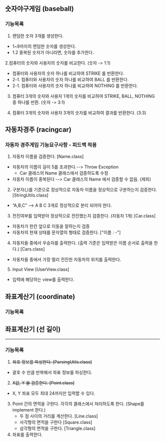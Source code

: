 ## 숫자야구게임 (baseball)

### 기능목록

1. 랜덤한 숫자 3개를 생성한다.   
- 1~9까지의 랜덤한 숫자를 생성한다.
- 1.2 중복된 숫자가 아니라면, 숫자를 추가한다.

2.컴퓨터의 숫자와 사용자의 숫자를 비교한다. (숫자 -> 1:1)
- 컴퓨터와 사용자의 숫자 하나를 비교하여 STRIKE  를 반환한다.
- 2-1. 컴퓨터와 사용자의 숫자 하나를 비교하여 BALL    를 반환한다.
- 2-1. 컴퓨터와 사용자의 숫자 하나를 비교하여 NOTHING 를 반환한다.

3. 컴퓨터 3개의 숫자와 사용자 1개의 숫자를 비교하여 STRIKE, BALL, NOTHING 중 하나를 반환. (숫자 -> 3:1)

4. 컴퓨터 3개의 숫자와 사용자 3개의 숫자를 비교하여 결과를 반환한다. (3:3)

## 자동차경주 (racingcar)

### 자동차 경주게임 기능요구사항 - 피드백 적용

1. 자동차 이름을 검증한다. [Name.class]
- 자동차의 이름이 길이 5를 초과한다.--> Throw Exception 
  - Car 클래스의 Name 클래스에서 검증하도록 수정
- 자동차 이름이 중복된다 --> Car 클래스의 Name 에서 검증할 수 없음. (제외)

2. 구분자(,)를 기준으로 정상적으로 자동차 이름을 정상적으로 구분하는지 검증한다. [StringUtils.class]
- “A,B,C” —> A B C 3개로 정상적으로 분리 되어야 한다.

3. 전진여부를 입력받아 정상적으로 전진했는지 검증한다. (자동차 1개) [Car.class]
- 자동차가 한칸 앞으로 이동을 잘하는지 검증
- 자동차의 현재 상태를 문자열의 형태로 검증한다. ["이름 : -"]

4. 자동차들 중에서 우승자를 출력한다. (출력 기준은 입력받은 이름 순서로 출력을 한다.) [Cars.class]
- 자동차들 중에서 가장 멀리 전진한 자동차의 위치를 출력한다.

5. Input View [UserView.class]
- 입력에 해당하는 view를 출력한다.

## 좌표계산기 (coordinate)

### 기능목록

## 좌표계산기 (선 길이)

---

### 기능목록

1. ~~좌표 정보를 파싱한다. [ParsingUtils.class]~~
- 괄호 수 만큼 반복해서 좌표 정보를 파싱한다.
2. ~~X값, Y 을 검증한다. [Point.class]~~
  - X, Y 좌표 모두 최대 24까지만 입력할 수 있다.
3. Point 간의 면적을 구한다. 각각의 클래스에서 처리하도록 한다. (Shape를 implement 한다.)
   - 두 점 사이의 거리를 계산한다. [Line.class]
   - 사각형의 면적을 구한다 [Square.class]
   - 삼각형의 면적을 구한다. [Triangle.class]
4. 좌표를 출력한다.



